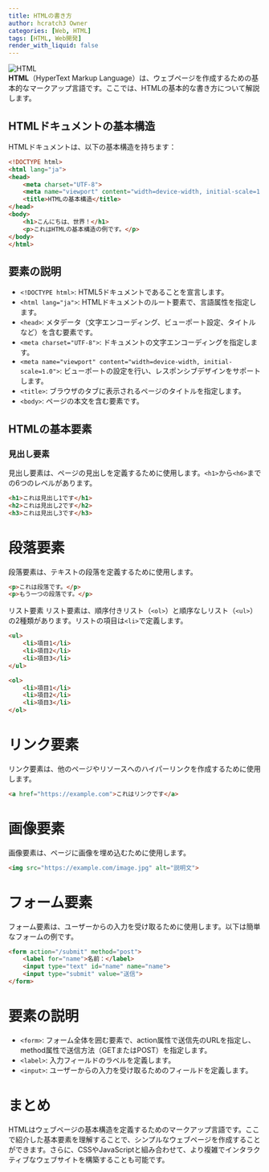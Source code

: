 ```yaml
---
title: HTMLの書き方
author: hcratch3 Owner
categories: [Web, HTML]
tags: [HTML, Web開発]
render_with_liquid: false
---
```

<img src="https://upload.wikimedia.org/wikipedia/commons/thumb/6/61/HTML5_logo_and_wordmark.svg/1280px-HTML5_logo_and_wordmark.svg.png" alt="HTML" title="HTML"><br>
**HTML**（HyperText Markup Language）は、ウェブページを作成するための基本的なマークアップ言語です。ここでは、HTMLの基本的な書き方について解説します。

## HTMLドキュメントの基本構造

HTMLドキュメントは、以下の基本構造を持ちます：

```html
<!DOCTYPE html>
<html lang="ja">
<head>
    <meta charset="UTF-8">
    <meta name="viewport" content="width=device-width, initial-scale=1.0">
    <title>HTMLの基本構造</title>
</head>
<body>
    <h1>こんにちは、世界！</h1>
    <p>これはHTMLの基本構造の例です。</p>
</body>
</html>
```
## 要素の説明

- `<!DOCTYPE html>`: HTML5ドキュメントであることを宣言します。
- `<html lang="ja">`: HTMLドキュメントのルート要素で、言語属性を指定します。
- `<head>`: メタデータ（文字エンコーディング、ビューポート設定、タイトルなど）を含む要素です。
- `<meta charset="UTF-8">`: ドキュメントの文字エンコーディングを指定します。
- `<meta name="viewport" content="width=device-width, initial-scale=1.0">`: ビューポートの設定を行い、レスポンシブデザインをサポートします。
- `<title>`: ブラウザのタブに表示されるページのタイトルを指定します。
- `<body>`: ページの本文を含む要素です。

## HTMLの基本要素

### 見出し要素

見出し要素は、ページの見出しを定義するために使用します。`<h1>`から`<h6>`までの6つのレベルがあります。

```html
<h1>これは見出し1です</h1>
<h2>これは見出し2です</h2>
<h3>これは見出し3です</h3>
```
# 段落要素
段落要素は、テキストの段落を定義するために使用します。

```html
<p>これは段落です。</p>
<p>もう一つの段落です。</p>
```
リスト要素
リスト要素は、順序付きリスト（`<ol>`）と順序なしリスト（`<ul>`）の2種類があります。リストの項目は`<li>`で定義します。

```html
<ul>
    <li>項目1</li>
    <li>項目2</li>
    <li>項目3</li>
</ul>

<ol>
    <li>項目1</li>
    <li>項目2</li>
    <li>項目3</li>
</ol>

```
# リンク要素
リンク要素は、他のページやリソースへのハイパーリンクを作成するために使用します。
```html
<a href="https://example.com">これはリンクです</a>
```
# 画像要素
画像要素は、ページに画像を埋め込むために使用します。
```html
<img src="https://example.com/image.jpg" alt="説明文">
```
# フォーム要素
フォーム要素は、ユーザーからの入力を受け取るために使用します。以下は簡単なフォームの例です。
```html
<form action="/submit" method="post">
    <label for="name">名前：</label>
    <input type="text" id="name" name="name">
    <input type="submit" value="送信">
</form>
```
# 要素の説明
- `<form>`: フォーム全体を囲む要素で、action属性で送信先のURLを指定し、method属性で送信方法（GETまたはPOST）を指定します。
- `<label>`: 入力フィールドのラベルを定義します。
- `<input>`: ユーザーからの入力を受け取るためのフィールドを定義します。

# まとめ
HTMLはウェブページの基本構造を定義するためのマークアップ言語です。ここで紹介した基本要素を理解することで、シンプルなウェブページを作成することができます。さらに、CSSやJavaScriptと組み合わせて、より複雑でインタラクティブなウェブサイトを構築することも可能です。
